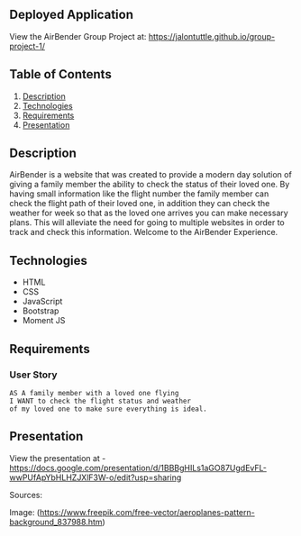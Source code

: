 ## Deployed Application

View the AirBender Group Project at: https://jalontuttle.github.io/group-project-1/

## Table of Contents

1. [Description](#Description)
2. [Technologies](#technologies)
3. [Requirements](#Requirements)
4. [Presentation](#Presentation)


## Description

AirBender is a website that was created to provide a modern day solution of giving a family member the ability to check the status of their loved one. By having small information like the flight number the family member can check the flight path of their loved one, in addition they can check the weather for week so that as the loved one arrives you can make necessary plans. This will alleviate the need for going to multiple websites in order to track and check this information. Welcome to the AirBender Experience.


## Technologies
- HTML
- CSS
- JavaScript
- Bootstrap
- Moment JS

## Requirements

### User Story

```
AS A family member with a loved one flying
I WANT to check the flight status and weather
of my loved one to make sure everything is ideal.
```

## Presentation
View the presentation at - https://docs.google.com/presentation/d/1BBBgHILs1aGO87UgdEvFL-wwPUfApYbHLHZJXlF3W-o/edit?usp=sharing

Sources:

Image: (https://www.freepik.com/free-vector/aeroplanes-pattern-background_837988.htm)